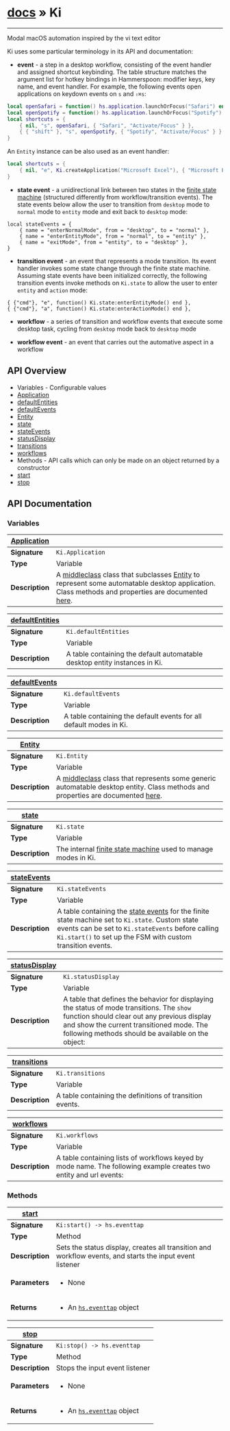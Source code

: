 # [docs](index.md) » Ki
---

Modal macOS automation inspired by the vi text editor

Ki uses some particular terminology in its API and documentation:
* **event** - a step in a desktop workflow, consisting of the event handler and assigned shortcut keybinding. The table structure matches the argument list for hotkey bindings in Hammerspoon: modifier keys, key name, and event handler. For example, the following events open applications on keydown events on `s` and `⇧⌘s`:
```lua
local openSafari = function() hs.application.launchOrFocus("Safari") end
local openSpotify = function() hs.application.launchOrFocus("Spotify") end
local shortcuts = {
    { nil, "s", openSafari, { "Safari", "Activate/Focus" } },
    { { "shift" }, "s", openSpotify, { "Spotify", "Activate/Focus" } },
}
```
An `Entity` instance can be also used as an event handler:
```lua
local shortcuts = {
    { nil, "e", Ki.createApplication("Microsoft Excel"), { "Microsoft Excel", "Activate/Focus" } },
}
```

* **state event** - a unidirectional link between two states in the [finite state machine](https://github.com/unindented/lua-fsm#usage) (structured differently from workflow/transition events). The state events below allow the user to transition from `desktop` mode to `normal` mode to `entity` mode and exit back to `desktop` mode:
 ```
 local stateEvents = {
     { name = "enterNormalMode", from = "desktop", to = "normal" },
     { name = "enterEntityMode", from = "normal", to = "entity" },
     { name = "exitMode", from = "entity", to = "desktop" },
 }
 ```

* **transition event** - an event that represents a mode transition. Its event handler invokes some state change through the finite state machine. Assuming state events have been initialized correctly, the following transition events invoke methods on `Ki.state` to allow the user to enter `entity` and `action` mode:
 ```
 { {"cmd"}, "e", function() Ki.state:enterEntityMode() end },
 { {"cmd"}, "a", function() Ki.state:enterActionMode() end },
 ```

* **workflow** - a series of transition and workflow events that execute some desktop task, cycling from `desktop` mode back to `desktop` mode

* **workflow event** - an event that carries out the automative aspect in a workflow

## API Overview
* Variables - Configurable values
 * [Application](#Application)
 * [defaultEntities](#defaultEntities)
 * [defaultEvents](#defaultEvents)
 * [Entity](#Entity)
 * [state](#state)
 * [stateEvents](#stateEvents)
 * [statusDisplay](#statusDisplay)
 * [transitions](#transitions)
 * [workflows](#workflows)
* Methods - API calls which can only be made on an object returned by a constructor
 * [start](#start)
 * [stop](#stop)

## API Documentation

### Variables

| [Application](#Application)         |                                                                                     |
| --------------------------------------------|-------------------------------------------------------------------------------------|
| **Signature**                               | `Ki.Application`                                                                    |
| **Type**                                    | Variable                                                                     |
| **Description**                             | A [middleclass](https://github.com/kikito/middleclass/wiki) class that subclasses [Entity](Entity.html) to represent some automatable desktop application. Class methods and properties are documented [here](Application.html).                                                                     |

| [defaultEntities](#defaultEntities)         |                                                                                     |
| --------------------------------------------|-------------------------------------------------------------------------------------|
| **Signature**                               | `Ki.defaultEntities`                                                                    |
| **Type**                                    | Variable                                                                     |
| **Description**                             | A table containing the default automatable desktop entity instances in Ki.                                                                     |

| [defaultEvents](#defaultEvents)         |                                                                                     |
| --------------------------------------------|-------------------------------------------------------------------------------------|
| **Signature**                               | `Ki.defaultEvents`                                                                    |
| **Type**                                    | Variable                                                                     |
| **Description**                             | A table containing the default events for all default modes in Ki.                                                                     |

| [Entity](#Entity)         |                                                                                     |
| --------------------------------------------|-------------------------------------------------------------------------------------|
| **Signature**                               | `Ki.Entity`                                                                    |
| **Type**                                    | Variable                                                                     |
| **Description**                             | A [middleclass](https://github.com/kikito/middleclass/wiki) class that represents some generic automatable desktop entity. Class methods and properties are documented [here](Entity.html).                                                                     |

| [state](#state)         |                                                                                     |
| --------------------------------------------|-------------------------------------------------------------------------------------|
| **Signature**                               | `Ki.state`                                                                    |
| **Type**                                    | Variable                                                                     |
| **Description**                             | The internal [finite state machine](https://github.com/unindented/lua-fsm#usage) used to manage modes in Ki.                                                                     |

| [stateEvents](#stateEvents)         |                                                                                     |
| --------------------------------------------|-------------------------------------------------------------------------------------|
| **Signature**                               | `Ki.stateEvents`                                                                    |
| **Type**                                    | Variable                                                                     |
| **Description**                             | A table containing the [state events](https://github.com/unindented/lua-fsm#usage) for the finite state machine set to `Ki.state`. Custom state events can be set to `Ki.stateEvents` before calling `Ki.start()` to set up the FSM with custom transition events.                                                                     |

| [statusDisplay](#statusDisplay)         |                                                                                     |
| --------------------------------------------|-------------------------------------------------------------------------------------|
| **Signature**                               | `Ki.statusDisplay`                                                                    |
| **Type**                                    | Variable                                                                     |
| **Description**                             | A table that defines the behavior for displaying the status of mode transitions. The `show` function should clear out any previous display and show the current transitioned mode. The following methods should be available on the object:                                                                     |

| [transitions](#transitions)         |                                                                                     |
| --------------------------------------------|-------------------------------------------------------------------------------------|
| **Signature**                               | `Ki.transitions`                                                                    |
| **Type**                                    | Variable                                                                     |
| **Description**                             | A table containing the definitions of transition events.                                                                     |

| [workflows](#workflows)         |                                                                                     |
| --------------------------------------------|-------------------------------------------------------------------------------------|
| **Signature**                               | `Ki.workflows`                                                                    |
| **Type**                                    | Variable                                                                     |
| **Description**                             | A table containing lists of workflows keyed by mode name. The following example creates two entity and url events:                                                                     |

### Methods

| [start](#start)         |                                                                                     |
| --------------------------------------------|-------------------------------------------------------------------------------------|
| **Signature**                               | `Ki:start() -> hs.eventtap`                                                                    |
| **Type**                                    | Method                                                                     |
| **Description**                             | Sets the status display, creates all transition and workflow events, and starts the input event listener                                                                     |
| **Parameters**                              | <ul><li>None</li></ul> |
| **Returns**                                 | <ul><li> An [`hs.eventtap`](https://www.hammerspoon.org/docs/hs.eventtap.html) object</li></ul>          |

| [stop](#stop)         |                                                                                     |
| --------------------------------------------|-------------------------------------------------------------------------------------|
| **Signature**                               | `Ki:stop() -> hs.eventtap`                                                                    |
| **Type**                                    | Method                                                                     |
| **Description**                             | Stops the input event listener                                                                     |
| **Parameters**                              | <ul><li>None</li></ul> |
| **Returns**                                 | <ul><li> An [`hs.eventtap`](https://www.hammerspoon.org/docs/hs.eventtap.html) object</li></ul>          |

